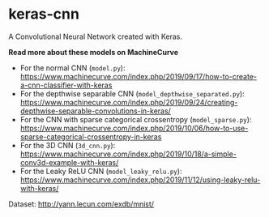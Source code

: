 # keras-cnn
A Convolutional Neural Network created with Keras.

**Read more about these models on MachineCurve**

* For the normal CNN (`model.py`): https://www.machinecurve.com/index.php/2019/09/17/how-to-create-a-cnn-classifier-with-keras
* For the depthwise separable CNN (`model_depthwise_separated.py`): https://www.machinecurve.com/index.php/2019/09/24/creating-depthwise-separable-convolutions-in-keras/
* For the CNN with sparse categorical crossentropy (`model_sparse.py`): https://www.machinecurve.com/index.php/2019/10/06/how-to-use-sparse-categorical-crossentropy-in-keras
* For the 3D CNN (`3d_cnn.py`): https://www.machinecurve.com/index.php/2019/10/18/a-simple-conv3d-example-with-keras/
* For the Leaky ReLU CNN (`model_leaky_relu.py`): https://www.machinecurve.com/index.php/2019/11/12/using-leaky-relu-with-keras/

Dataset: http://yann.lecun.com/exdb/mnist/
